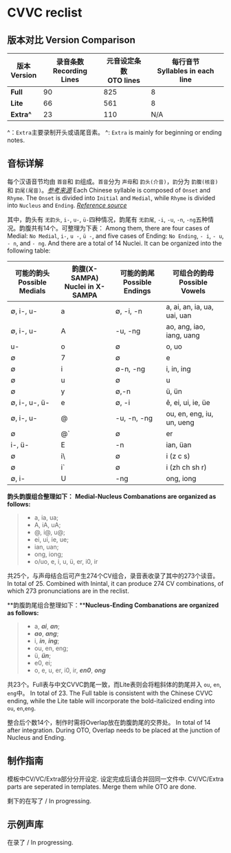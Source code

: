 # CVVC reclist

## 版本对比 Version Comparison

| 版本<br/>Version | 录音条数<br/>Recording Lines | 元音设定条数<br/>OTO lines | 每行音节<br/>Syllables in each line |
| -------------------- | -------------------------------- | ------------------------------ | --------------------------------------- |
| **Full** | 90 | 825 | 8 |
| **Lite** | 66 | 561 | 8 |
| **Extra^** | 23 | 110 | N/A |

^：`Extra`主要录制开头或语尾音素。
^: `Extra` is mainly for beginning or ending notes.

## 音标详解

每个汉语音节均由 `首音`和 `韵`组成。`首音`分为 `声母`和 `韵头(介音)`，`韵`分为 `韵腹(核音)`和 `韵尾(尾音)`。[*参考来源*](http://jpk.pku.edu.cn/course/llyyx/script/142.pdf)
Each Chinese syllable is composed of `Onset` and `Rhyme`. The `Onset` is divided into `Initial` and `Medial`, while `Rhyme` is divided into `Nucleus` and `Ending`. [*Reference source*](http://jpk.pku.edu.cn/course/llyyx/script/142.pdf)

其中，韵头有 `无韵头`, `i-`, `u-`, `ü-`四种情况，韵尾有 `无韵尾`, `-i`, `-u`, `-n`, `-ng`五种情况。韵腹共有14个。可整理为下表：
Among them, there are four cases of Medial: `No Medial`, `i-`, `u -`, `ü -`, and five cases of Ending: `No Ending`, `- i`, `- u`, `- n`, and `- ng`. And there are a total of 14 Nuclei. It can be organized into the following table:

| 可能的韵头<br/>Possible Medials | 韵腹(X-SAMPA)<br/>Nuclei in X-SAMPA | 可能的韵尾<br/>Possible Endings | 可组合的韵母<br/> Possible Vowels |
| ----------------------------------- | ---------------------------------------- | ----------------------------------- | ---------------------------------- |
| ∅, i-, u- | a | ∅, -i, -n | a, ai, an, ia, ua, uai, uan |
| ∅, i-, u- | A | -u, -ng | ao, ang, iao, iang, uang |
| u- | o | ∅ | o, uo |
| ∅ | 7 | ∅ | e |
| ∅ | i | ∅-n, -ng | i, in, ing |
| ∅ | u | ∅ | u |
| ∅ | y | ∅,-n | ü, ün |
| ∅, i-, u-, ü- | e | ∅, -i | ê, ei, ui, ie, üe |
| ∅, i-, u- | @ | -u, -n, -ng | ou, en, eng, iu, un, ueng |
| ∅ | @` | ∅ | er |
| i-, ü- | E | -n | ian, üan |
| ∅ | i\ | ∅ | i (z c s) |
| ∅ | i` | ∅ | i (zh ch sh r) |
| ∅, i- | U | -ng | ong, iong |

**韵头韵腹组合整理如下：**
**Medial-Nucleus Combanations are organized as follows:**

> - a, ia, ua;
> - A, iA, uA;
> - @, i@, u@;
> - ei, ui, ie, ue;
> - ian, uan;
> - ong, iong;
> - o/uo, e, i, u, ü, er, i0, ir

共25个，与声母结合后可产生274个CV组合，录音表收录了其中的273个读音。
In total of 25. Combined with Inintal, it can produce 274 CV combinations, of which 273 pronunciations are in the reclist.

**韵腹韵尾组合整理如下：****Nucleus-Ending Combanations are organized as follows:**

> - a, ***ai***, ***an***;
> - ***ao***, ***ang***;
> - i, ***in***, ***ing***;
> - ou, en, eng;
> - ü, ***ün***;
> - e0, ei;
> - o, e, u, er, i0, ir, ***en0***, ***ong***

共23个。Full表与中文CVVC韵尾一致，而Lite表则会将粗斜体的韵尾并入 `ou`, `en`, `eng`中。
In total of 23. The Full table is consistent with the Chinese CVVC ending, while the Lite table will incorporate the bold-italicized ending into `ou`, `en`,`eng`.

整合后个数14个，制作时需将Overlap放在韵腹韵尾的交界处。
In total of 14 after integration. During OTO, Overlap needs to be placed at the junction of Nucleus and Ending.

## 制作指南

模板中CV/VC/Extra部分分开设定. 设定完成后请合并回同一文件中.
CV/VC/Extra parts are seperated in templates. Merge them while OTO are done.

剩下的在写了 / In progressing.

## 示例声库

在录了 / In progressing.
